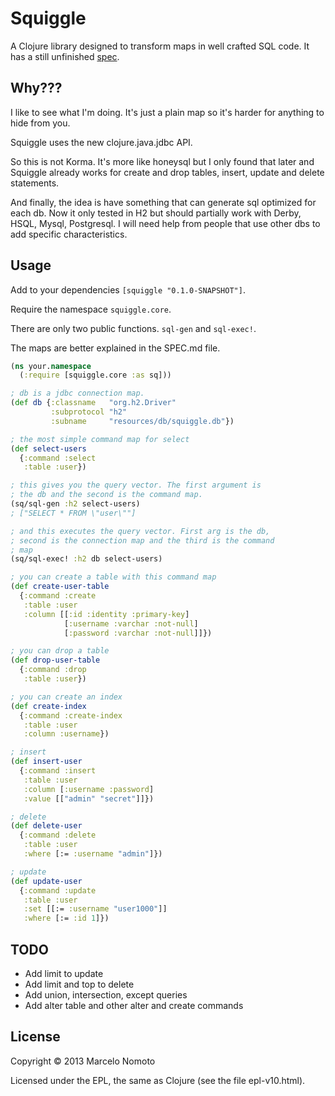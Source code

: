 # Squiggle

A Clojure library designed to transform maps in well crafted SQL code.
It has a still unfinished [spec](https://github.com/mynomoto/squiggle/blob/master/SPEC).

## Why???

I like to see what I'm doing. It's just a plain map so it's harder for
anything to hide from you.

Squiggle uses the new clojure.java.jdbc API.

So this is not Korma. It's more like honeysql but I only found that later
and Squiggle already works for create and drop tables, insert, update and
delete statements.

And finally, the idea is have something that can generate sql optimized
for each db. Now it only tested in H2 but should partially work with Derby,
HSQL, Mysql, Postgresql. I will need help from people that use other dbs to
add specific characteristics.

## Usage

Add to your dependencies `[squiggle "0.1.0-SNAPSHOT"]`.

Require the namespace `squiggle.core`.

There are only two public functions. `sql-gen` and `sql-exec!`.

The maps are better explained in the SPEC.md file.

```clojure
(ns your.namespace
  (:require [squiggle.core :as sq]))

; db is a jdbc connection map.
(def db {:classname   "org.h2.Driver"
         :subprotocol "h2"
         :subname     "resources/db/squiggle.db"})

; the most simple command map for select
(def select-users
  {:command :select
   :table :user})

; this gives you the query vector. The first argument is
; the db and the second is the command map.
(sq/sql-gen :h2 select-users)
; ["SELECT * FROM \"user\""]

; and this executes the query vector. First arg is the db,
; second is the connection map and the third is the command
; map
(sq/sql-exec! :h2 db select-users)

; you can create a table with this command map
(def create-user-table
  {:command :create
   :table :user
   :column [[:id :identity :primary-key]
            [:username :varchar :not-null]
            [:password :varchar :not-null]]})

; you can drop a table
(def drop-user-table
  {:command :drop
   :table :user})

; you can create an index
(def create-index
  {:command :create-index
   :table :user
   :column :username})

; insert
(def insert-user
  {:command :insert
   :table :user
   :column [:username :password]
   :value [["admin" "secret"]]})

; delete
(def delete-user
  {:command :delete
   :table :user
   :where [:= :username "admin"]})

; update
(def update-user
  {:command :update
   :table :user
   :set [[:= :username "user1000"]]
   :where [:= :id 1]})
```

## TODO

* Add limit to update
* Add limit and top to delete
* Add union, intersection, except queries
* Add alter table and other alter and create commands

## License

Copyright © 2013 Marcelo Nomoto

Licensed under the EPL, the same as Clojure (see the file epl-v10.html).
